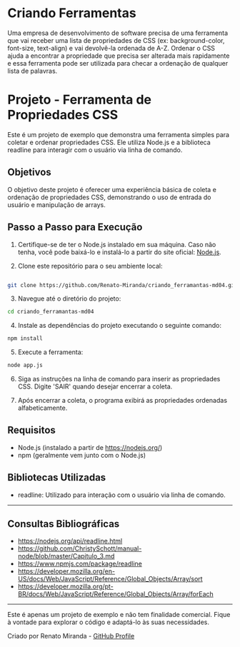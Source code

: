 # Criando Ferramentas

Uma empresa de desenvolvimento de software precisa de uma ferramenta
que vai receber uma lista de propriedades de CSS (ex: background-color,
font-size, text-align) e vai devolvê-la ordenada de A-Z.
Ordenar o CSS ajuda a encontrar a propriedade que precisa ser alterada
mais rapidamente e essa ferramenta pode ser utilizada para checar a
ordenação de qualquer lista de palavras.

# Projeto - Ferramenta de Propriedades CSS

Este é um projeto de exemplo que demonstra uma ferramenta simples para coletar e ordenar propriedades CSS. Ele utiliza Node.js e a biblioteca readline para interagir com o usuário via linha de comando.

## Objetivos

O objetivo deste projeto é oferecer uma experiência básica de coleta e ordenação de propriedades CSS, demonstrando o uso de entrada do usuário e manipulação de arrays.

## Passo a Passo para Execução

1. Certifique-se de ter o Node.js instalado em sua máquina. Caso não tenha, você pode baixá-lo e instalá-lo a partir do site oficial: [Node.js](https://nodejs.org/).

2. Clone este repositório para o seu ambiente local:

```bash

git clone https://github.com/Renato-Miranda/criando_ferramantas-md04.git
```

3. Navegue até o diretório do projeto:

```bash
cd criando_ferramantas-md04
```

4. Instale as dependências do projeto executando o seguinte comando:

```bash
npm install
```

5. Execute a ferramenta:

```bash
node app.js
```

6. Siga as instruções na linha de comando para inserir as propriedades CSS. Digite 'SAIR' quando desejar encerrar a coleta.

7. Após encerrar a coleta, o programa exibirá as propriedades ordenadas alfabeticamente.

## Requisitos

- Node.js (instalado a partir de https://nodejs.org/)
- npm (geralmente vem junto com o Node.js)

## Bibliotecas Utilizadas

- readline: Utilizado para interação com o usuário via linha de comando.

---

## Consultas Bibliográficas

- https://nodejs.org/api/readline.html
- https://github.com/ChristySchott/manual-node/blob/master/Capitulo_3.md
- https://www.npmjs.com/package/readline
- https://developer.mozilla.org/en-US/docs/Web/JavaScript/Reference/Global_Objects/Array/sort
- https://developer.mozilla.org/pt-BR/docs/Web/JavaScript/Reference/Global_Objects/Array/forEach

---

Este é apenas um projeto de exemplo e não tem finalidade comercial. Fique à vontade para explorar o código e adaptá-lo às suas necessidades.

Criado por Renato Miranda - [GitHub Profile](https://github.com/Renato-Miranda)

